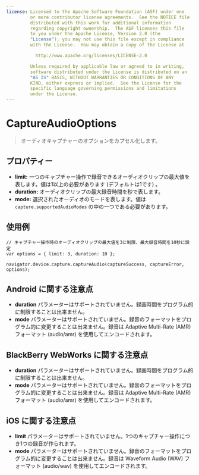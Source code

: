 ```yaml
---
license: Licensed to the Apache Software Foundation (ASF) under one
         or more contributor license agreements.  See the NOTICE file
         distributed with this work for additional information
         regarding copyright ownership.  The ASF licenses this file
         to you under the Apache License, Version 2.0 (the
         "License"); you may not use this file except in compliance
         with the License.  You may obtain a copy of the License at

           http://www.apache.org/licenses/LICENSE-2.0

         Unless required by applicable law or agreed to in writing,
         software distributed under the License is distributed on an
         "AS IS" BASIS, WITHOUT WARRANTIES OR CONDITIONS OF ANY
         KIND, either express or implied.  See the License for the
         specific language governing permissions and limitations
         under the License.
---
```


CaptureAudioOptions
===================

> オーディオキャプチャーのオプションをカプセル化します。

プロパティー
----------

- __limit:__ 一つのキャプチャー操作で録音できるオーディオクリップの最大値を表します。値は1以上の必要があります (デフォルトは1です) 。
- __duration:__ オーディオクリップの最大録音時間を秒で表します。
- __mode:__ 選択されたオーディオのモードを表します。値は `capture.supportedAudioModes` の中の一つである必要があります。

使用例
-------------

    // キャプチャー操作時のオーディオクリップの最大値を3に制限、最大録音時間を10秒に設定
    var options = { limit: 3, duration: 10 };

    navigator.device.capture.captureAudio(captureSuccess, captureError, options);

Android に関する注意点
--------------

- __duration__ パラメーターはサポートされていません。録画時間をプログラム的に制限することは出来ません。
- __mode__ パラメーターはサポートされていません。録音のフォーマットをプログラム的に変更することは出来ません。録音は Adaptive Multi-Rate (AMR) フォーマット (audio/amr) を使用してエンコードされます。

BlackBerry WebWorks に関する注意点
--------------------------

- __duration__ パラメーターはサポートされていません。録画時間をプログラム的に制限することは出来ません。
- __mode__ パラメーターはサポートされていません。録音のフォーマットをプログラム的に変更することは出来ません。録音は Adaptive Multi-Rate (AMR) フォーマット (audio/amr) を使用してエンコードされます。

iOS に関する注意点
----------

- __limit__ パラメーターはサポートされていません。1つのキャプチャー操作につき1つの録音が作られます。
- __mode__ パラメーターはサポートされていません。録音のフォーマットをプログラム的に変更することは出来ません。録音は Waveform Audio (WAV) フォーマット (audio/wav) を使用してエンコードされます。
